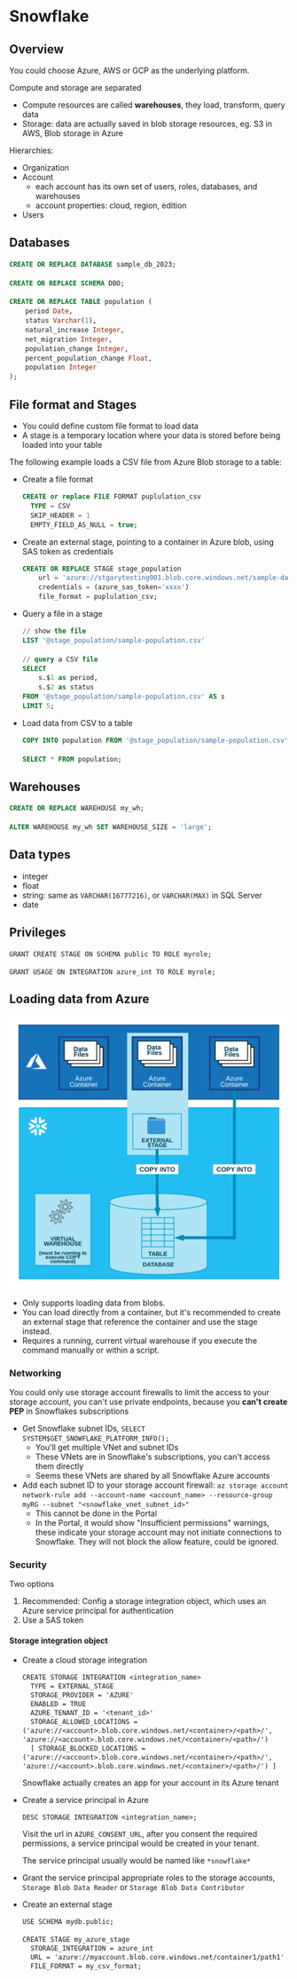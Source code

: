 # Snowflake

## Overview

You could choose Azure, AWS or GCP as the underlying platform.

Compute and storage are separated

- Compute resources are called **warehouses**, they load, transform, query data
- Storage: data are actually saved in blob storage resources, eg. S3 in AWS, Blob storage in Azure

Hierarchies:

- Organization
- Account
  - each account has its own set of users, roles, databases, and warehouses
  - account properties: cloud, region, edition
- Users


## Databases

```sql
CREATE OR REPLACE DATABASE sample_db_2023;

CREATE OR REPLACE SCHEMA DBO;

CREATE OR REPLACE TABLE population (
    period Date,
    status Varchar(1),
    natural_increase Integer,
    net_migration Integer,
    population_change Integer,
    percent_population_change Float,
    population Integer
);
```


## File format and Stages

- You could define custom file format to load data
- A stage is a temporary location where your data is stored before being loaded into your table

The following example loads a CSV file from Azure Blob storage to a table:

- Create a file format

  ```sql
  CREATE or replace FILE FORMAT puplulation_csv
    TYPE = CSV
    SKIP_HEADER = 1
    EMPTY_FIELD_AS_NULL = true;
  ```

- Create an external stage, pointing to a container in Azure blob, using SAS token as credentials

  ```sql
  CREATE OR REPLACE STAGE stage_population
      url = 'azure://stgarytesting001.blob.core.windows.net/sample-data/'
      credentials = (azure_sas_token='xxxx')
      file_format = puplulation_csv;
  ```

- Query a file in a stage

  ```sql
  // show the file
  LIST '@stage_population/sample-population.csv'

  // query a CSV file
  SELECT
      s.$1 as period,
      s.$2 as status
  FROM '@stage_population/sample-population.csv' AS s
  LIMIT 5;
  ```

- Load data from CSV to a table

  ```sql
  COPY INTO population FROM '@stage_population/sample-population.csv';

  SELECT * FROM population;
  ```


## Warehouses

```sql
CREATE OR REPLACE WAREHOUSE my_wh;

ALTER WAREHOUSE my_wh SET WAREHOUSE_SIZE = 'large';
```


## Data types

- integer
- float
- string: same as `VARCHAR(16777216)`, or `VARCHAR(MAX)` in SQL Server
- date


## Privileges

```
GRANT CREATE STAGE ON SCHEMA public TO ROLE myrole;

GRANT USAGE ON INTEGRATION azure_int TO ROLE myrole;
```


## Loading data from Azure

<img src="images/snowflake_load-data-from-azure-blob.png" width="600" alt="Loading data from Azure blob" />

- Only supports loading data from blobs.
- You can load directly from a container, but it's recommended to create an external stage that reference the container and use the stage instead.
- Requires a running, current virtual warehouse if you execute the command manually or within a script.

### Networking

You could only use storage account firewalls to limit the access to your storage account, you can't use private endpoints, because you **can't create PEP** in Snowflakes subscriptions

- Get Snowflake subnet IDs, `SELECT SYSTEM$GET_SNOWFLAKE_PLATFORM_INFO();`
  - You'll get multiple VNet and subnet IDs
  - These VNets are in Snowflake's subscriptions, you can't access them directly
  - Seems these VNets are shared by all Snowflake Azure accounts
- Add each subnet ID to your storage account firewall: `az storage account network-rule add --account-name <account_name> --resource-group myRG --subnet "<snowflake_vnet_subnet_id>"`
  - This cannot be done in the Portal
  - In the Portal, it would show "Insufficient permissions" warnings, these indicate your storage account may not initiate connections to Snowflake. They will not block the allow feature, could be ignored.


### Security

Two options

1. Recommended: Config a storage integration object, which uses an Azure service principal for authentication
1. Use a SAS token

#### Storage integration object

- Create a cloud storage integration

  ```
  CREATE STORAGE INTEGRATION <integration_name>
    TYPE = EXTERNAL_STAGE
    STORAGE_PROVIDER = 'AZURE'
    ENABLED = TRUE
    AZURE_TENANT_ID = '<tenant_id>'
    STORAGE_ALLOWED_LOCATIONS = ('azure://<account>.blob.core.windows.net/<container>/<path>/', 'azure://<account>.blob.core.windows.net/<container>/<path>/')
    [ STORAGE_BLOCKED_LOCATIONS = ('azure://<account>.blob.core.windows.net/<container>/<path>/', 'azure://<account>.blob.core.windows.net/<container>/<path>/') ]
  ```

  Snowflake actually creates an app for your account in its Azure tenant

- Create a service principal in Azure

  ```
  DESC STORAGE INTEGRATION <integration_name>;
  ```

  Visit the url in `AZURE_CONSENT_URL`, after you consent the required permissions, a service principal would be created in your tenant.

  The service principal usually would be named like `*snowflake*`

- Grant the service principal appropriate roles to the storage accounts, `Storage Blob Data Reader` or `Storage Blob Data Contributor`

- Create an external stage

  ```
  USE SCHEMA mydb.public;

  CREATE STAGE my_azure_stage
    STORAGE_INTEGRATION = azure_int
    URL = 'azure://myaccount.blob.core.windows.net/container1/path1'
    FILE_FORMAT = my_csv_format;
  ```